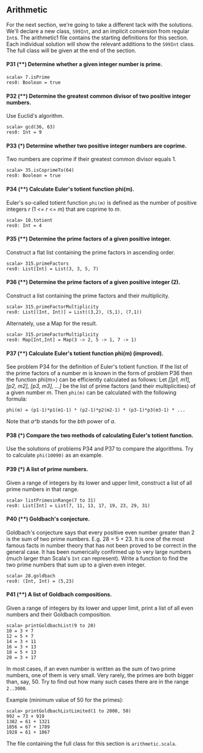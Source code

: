 Arithmetic
----------

For the next section, we're going to take a different tack with the solutions. We'll declare a new class, `S99Int`, and an implicit conversion from regular `Int`s. The arithmetic1 file contains the starting definitions for this section. Each individual solution will show the relevant additions to the `S99Int` class. The full class will be given at the end of the section.

#### P31 (**) Determine whether a given integer number is prime.

    scala> 7.isPrime
    res0: Boolean = true

#### P32 (**) Determine the greatest common divisor of two positive integer numbers.

Use Euclid's algorithm.

    scala> gcd(36, 63)
    res0: Int = 9

#### P33 (*) Determine whether two positive integer numbers are coprime.

Two numbers are coprime if their greatest common divisor equals 1.

    scala> 35.isCoprimeTo(64)
    res0: Boolean = true

#### P34 (**) Calculate Euler's totient function phi(m).

Euler's so-called totient function `phi(m)` is defined as the number of positive integers _r_ (1 <= _r_ <= _m_) that are coprime to _m_.

    scala> 10.totient
    res0: Int = 4

#### P35 (**) Determine the prime factors of a given positive integer.

Construct a flat list containing the prime factors in ascending order.

    scala> 315.primeFactors
    res0: List[Int] = List(3, 3, 5, 7)

#### P36 (**) Determine the prime factors of a given positive integer (2).

Construct a list containing the prime factors and their multiplicity.

    scala> 315.primeFactorMultiplicity
    res0: List[(Int, Int)] = List((3,2), (5,1), (7,1))

Alternately, use a Map for the result.

    scala> 315.primeFactorMultiplicity
    res0: Map[Int,Int] = Map(3 -> 2, 5 -> 1, 7 -> 1)

#### P37 (**) Calculate Euler's totient function phi(m) (improved).

See problem P34 for the definition of Euler's totient function. If the list of the prime factors of a number m is known in the form of problem P36 then the function phi(m>) can be efficiently calculated as follows: Let _[[p1, m1], [p2, m2], [p3, m3], ...]_ be the list of prime factors (and their multiplicities) of a given number _m_. Then `phi(m)` can be calculated with the following formula:

    phi(m) = (p1-1)*p1(m1-1) * (p2-1)*p2(m2-1) * (p3-1)*p3(m3-1) * ...

Note that _a^b_ stands for the _bth_ power of _a_.

#### P38 (*) Compare the two methods of calculating Euler's totient function.

Use the solutions of problems P34 and P37 to compare the algorithms. Try to calculate `phi(10090)` as an example.

#### P39 (*) A list of prime numbers.

Given a range of integers by its lower and upper limit, construct a list of all prime numbers in that range.

    scala> listPrimesinRange(7 to 31)
    res0: List[Int] = List(7, 11, 13, 17, 19, 23, 29, 31)

#### P40 (**) Goldbach's conjecture.

Goldbach's conjecture says that every positive even number greater than 2 is the sum of two prime numbers. E.g. 28 = 5 + 23. It is one of the most famous facts in number theory that has not been proved to be correct in the general case. It has been numerically confirmed up to very large numbers (much larger than Scala's `Int` can represent). Write a function to find the two prime numbers that sum up to a given even integer.

    scala> 28.goldbach
    res0: (Int, Int) = (5,23)

#### P41 (**) A list of Goldbach compositions.

Given a range of integers by its lower and upper limit, print a list of all even numbers and their Goldbach composition.

    scala> printGoldbachList(9 to 20)
    10 = 3 + 7
    12 = 5 + 7
    14 = 3 + 11
    16 = 3 + 13
    18 = 5 + 13
    20 = 3 + 17

In most cases, if an even number is written as the sum of two prime numbers, one of them is very small. Very rarely, the primes are both bigger than, say, 50. Try to find out how many such cases there are in the range `2..3000`.

Example (minimum value of 50 for the primes):

    scala> printGoldbachListLimited(1 to 2000, 50)
    992 = 73 + 919
    1382 = 61 + 1321
    1856 = 67 + 1789
    1928 = 61 + 1867

The file containing the full class for this section is `arithmetic.scala`.
